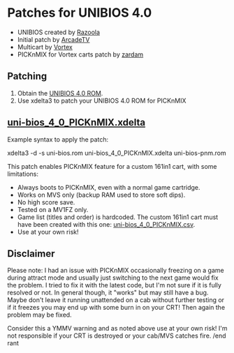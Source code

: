 # Patches for UNIBIOS 4.0

- UNIBIOS created by [Razoola](http://unibios.free.fr)
- Initial patch by [ArcadeTV](https://github.com/ArcadeTV/neogeo-menu)
- Multicart by [Vortex](https://github.com/xvortex/VTXCart)
- PICKnMIX for Vortex carts patch by [zardam](https://github.com/zardam)

## Patching

1. Obtain the [UNIBIOS 4.0 ROM](http://unibios.free.fr/download/uni-bios-40.zip).
2. Use xdelta3 to patch your UNIBIOS 4.0 ROM for PICKnMIX

## [uni-bios_4_0_PICKnMIX.xdelta](uni-bios_4_0_PICKnMIX.xdelta)

Example syntax to apply the patch: 

xdelta3 -d -s uni-bios.rom uni-bios_4_0_PICKnMIX.xdelta uni-bios-pnm.rom

This patch enables PICKnMIX feature for a custom 161in1 cart, with some limitations:
- Always boots to PICKnMIX, even with a normal game cartridge.
- Works on MVS only (backup RAM used to store soft dips).
- No high score save.
- Tested on a MV1FZ only.
- Game list (titles and order) is hardcoded. The custom 161in1 cart must have been created with this one: [uni-bios_4_0_PICKnMIX.csv](uni-bios_4_0_PICKnMIX.csv).
- Use at your own risk!

## Disclaimer
Please note: I had an issue with PICKnMIX occasionally freezing on a game during attract mode and usually just switching to the next game would fix the problem. I tried to fix it with the latest code, but I'm not sure if it is fully resolved or not. In general though, it "works" but may still have a bug. Maybe don't leave it running unattended on a cab without further testing or if it freezes you may end up with some burn in on your CRT! Then again the problem may be fixed.

Consider this a YMMV warning and as noted above use at your own risk! I'm not responsible if your CRT is destroyed or your cab/MVS catches fire.
/end rant

